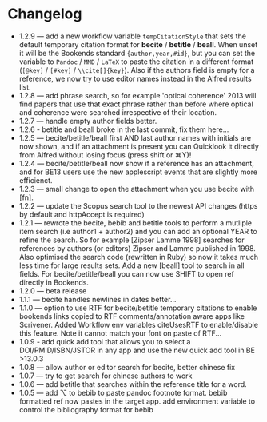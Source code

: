 # Changelog
* 1.2.9 — add a new workflow variable `tempCitationStyle` that sets the default temporary citation format for **becite** / **betitle** / **beall**. When unset it will be the Bookends standard `{author,year,#id}`, but you can set the variable to `Pandoc` / `MMD` / `LaTeX` to paste the citation in a different format (`[@key]` / `[#key]` / `\\cite[]{key}`). Also if the authors field is empty for a reference, we now try to use editor names instead in the Alfred results list.
* 1.2.8 — add phrase search, so for example 'optical coherence' 2013 will find papers that use that exact phrase rather than before where optical and coherence were searched irrespective of their location.
* 1.2.7 — handle empty author fields better.
* 1.2.6 - betitle and beall broke in the last commit, fix them here...
* 1.2.5 — becite/betitle/beall first AND last author names with initials are now shown, and if an attachment is present you can Quicklook it directly from Alfred without losing focus (press shift or ⌘Y)!
* 1.2.4 — becite/betitle/beall now show if a reference has an attachment, and for BE13 users use the new applescript events that are slightly more efficienct.
* 1.2.3 — small change to open the attachment when you use becite with [fn].
* 1.2.2 — update the Scopus search tool to the newest API changes (https by default and httpAccept is required)
* 1.2.1 — rewrote the becite, bebib and betitle tools to perform a mutliple item search (i.e author1 + author2) and you can add an optional YEAR to refine the search. So for example [Zipser Lamme 1998] searches for references by authors (or editors) Zipser and Lamme published in 1998. Also optimised the search code (rewritten in Ruby) so now it takes much less time for large results sets. Add a new [beall] tool to search in all fields. For becite/betitle/beall you can now use SHIFT to open ref directly in Bookends.
* 1.2.0 — beta release
* 1.1.1 — becite handles newlines in dates better...
* 1.1.0 — option to use RTF for becite/betitle temporary citations to enable bookends links copied to RTF comments/annotation aware apps like Scrivener. Added Workflow env variables citeUsesRTF to enable/disable this feature. Note it cannot match your font on paste of RTF...
* 1.0.9 - add quick add tool that allows you to select a DOI/PMID/ISBN/JSTOR in any app and use the new quick add tool in BE >13.0.3
* 1.0.8 — allow author or editor search for becite, better chinese fix
* 1.0.7 — try to get search for chinese authors to work
* 1.0.6 — add betitle that searches within the reference title for a word.
* 1.0.5 — add ⌥ to bebib to paste pandoc footnote format. bebib formatted ref now pastes in the target app. add environment variable to control the bibliography format for bebib